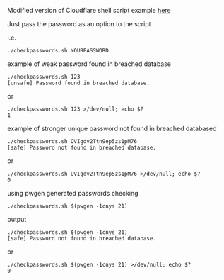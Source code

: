 Modified version of Cloudflare shell script example [here](https://blog.cloudflare.com/validating-leaked-passwords-with-k-anonymity/)


Just pass the password as an option to the script

i.e.
 
    ./checkpasswords.sh YOURPASSWORD

example of weak password found in breached database

    ./checkpasswords.sh 123                           
    [unsafe] Password found in breached database.

or

    ./checkpasswords.sh 123 >/dev/null; echo $?                     
    1

example of stronger unique password not found in breached databased

    ./checkpasswords.sh OVIgdv2Ttn9ep5zs1pM76
    [safe] Password not found in breached database.

or

    ./checkpasswords.sh OVIgdv2Ttn9ep5zs1pM76 >/dev/null; echo $?
    0

using pwgen generated passwords checking
 
    ./checkpasswords.sh $(pwgen -1cnys 21)

output

    ./checkpasswords.sh $(pwgen -1cnys 21)
    [safe] Password not found in breached database.

or

    ./checkpasswords.sh $(pwgen -1cnys 21) >/dev/null; echo $?
    0
